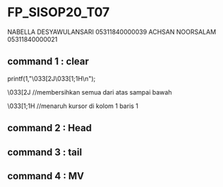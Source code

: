 # FP_SISOP20_T07

NABELLA DESYAWULANSARI 05311840000039
ACHSAN NOORSALAM 05311840000021


## command 1 : clear

printf(1,"\033[2J\033[1;1H\n");

\033[2J  //membersihkan semua dari atas sampai bawah

\033[1;1H //menaruh kursor di kolom 1 baris 1

## command 2 : Head

## command 3 : tail 

## command 4 : MV
